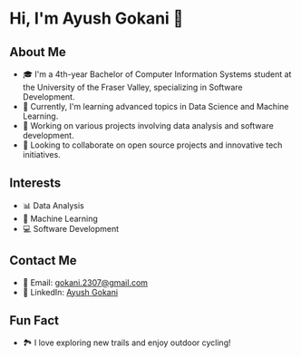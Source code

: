 # Hi, I'm Ayush Gokani 👋

## About Me
- 🎓 I'm a 4th-year Bachelor of Computer Information Systems student at the University of the Fraser Valley, specializing in Software Development.
- 🌱 Currently, I'm learning advanced topics in Data Science and Machine Learning.
- 🔭 Working on various projects involving data analysis and software development.
- 🤝 Looking to collaborate on open source projects and innovative tech initiatives.

## Interests
- 📊 Data Analysis
- 🤖 Machine Learning
- 💻 Software Development

## Contact Me
- 📧 Email: gokani.2307@gmail.com
- 🔗 LinkedIn: [Ayush Gokani](https://www.linkedin.com/in/ayushgokani)

## Fun Fact
- 🏞️ I love exploring new trails and enjoy outdoor cycling!

